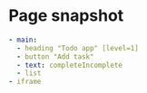 # Page snapshot

```yaml
- main:
  - heading "Todo app" [level=1]
  - button "Add task"
  - text: completeIncomplete
  - list
- iframe
```